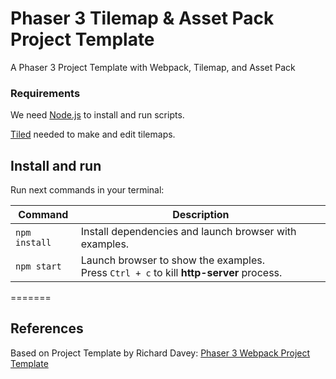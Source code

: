 # Phaser 3 Tilemap & Asset Pack Project Template

A Phaser 3 Project Template with Webpack, Tilemap, and Asset Pack

### Requirements

We need [Node.js](https://nodejs.org) to install and run scripts.

[Tiled](https://www.mapeditor.org/) needed to make and edit tilemaps.

## Install and run

Run next commands in your terminal:

| Command | Description |
|---------|-------------|
| `npm install` | Install dependencies and launch browser with examples.|
| `npm start` | Launch browser to show the examples. <br> Press `Ctrl + c` to kill **http-server** process. |
=======

## References
Based on Project Template by Richard Davey:
[Phaser 3 Webpack Project Template](https://github.com/photonstorm/phaser3-project-template)

